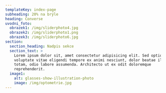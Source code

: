 ```yaml
---
templateKey: index-page
subheading: 20% na brýle
heading: Converse
uvodni_foto:
  obrazek1: /img/sliderphoto4.jpg
  obrazek2: /img/sliderphoto1.png
  obrazek3: /img/sliderphoto6.jpg
section:
  section_heading: Nadpis sekce
  section_text: >
    Lorem ipsum dolor sit, amet consectetur adipisicing elit. Sed optio
    voluptate vitae eligendi tempore ex animi nesciunt, dolor beatae illum
    totam, odio labore assumenda. Architecto ut ex odit doloremque
    reprehenderit.
  image1:
    alt: glasses-show-illustration-photo
    image: /img/optometrie.jpg
---
```

